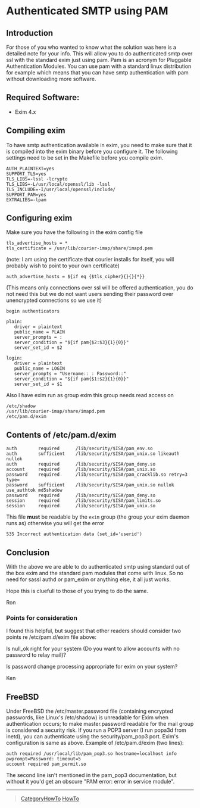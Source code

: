 Authenticated SMTP using PAM
============================

Introduction
------------

For those of you who wanted to know what the solution was here is a
detailed note for your info. This will allow you to do authenticated
smtp over ssl with the standard exim just using pam. Pam is an acronym
for Pluggable Authentication Modules. You can use pam with a standard
linux distribution for example which means that you can have smtp
authentication with pam without downloading more software.

Required Software:
------------------
-   Exim 4.x

Compiling exim
--------------

To have smtp authentication available in exim, you need to make sure
that it is compiled into the exim binary before you configure it. The
following settings need to be set in the Makefile before you compile
exim.

    AUTH_PLAINTEXT=yes
    SUPPORT_TLS=yes
    TLS_LIBS=-lssl -lcrypto
    TLS_LIBS=-L/usr/local/openssl/lib -lssl
    TLS_INCLUDE=-I/usr/local/openssl/include/
    SUPPORT_PAM=yes
    EXTRALIBS=-lpam

Configuring exim
----------------

Make sure you have the following in the exim config file

    tls_advertise_hosts = *
    tls_certificate = /usr/lib/courier-imap/share/imapd.pem

(note: I am using the certificate that courier installs for itself, you
will probably wish to point to your own certificate)

    auth_advertise_hosts = ${if eq {$tls_cipher}{}{}{*}}

(This means only connections over ssl will be offered authentication,
you do not need this but we do not want users sending their password
over unencrypted connections so we use it)

    begin authenticators

    plain:
       driver = plaintext
       public_name = PLAIN
       server_prompts = :
       server_condition = "${if pam{$2:$3}{1}{0}}"
       server_set_id = $2

    login:
       driver = plaintext
       public_name = LOGIN
       server_prompts = "Username:: : Password::"
       server_condition = "${if pam{$1:$2}{1}{0}}"
       server_set_id = $1

Also I have exim run as group exim this group needs read access on

    /etc/shadow
    /usr/lib/courier-imap/share/imapd.pem
    /etc/pam.d/exim

Contents of /etc/pam.d/exim
---------------------------

    auth        required      /lib/security/$ISA/pam_env.so
    auth        sufficient    /lib/security/$ISA/pam_unix.so likeauth nullok
    auth        required      /lib/security/$ISA/pam_deny.so
    account     required      /lib/security/$ISA/pam_unix.so
    password    required      /lib/security/$ISA/pam_cracklib.so retry=3 type=
    password    sufficient    /lib/security/$ISA/pam_unix.so nullok use_authtok md5shadow
    password    required      /lib/security/$ISA/pam_deny.so
    session     required      /lib/security/$ISA/pam_limits.so
    session     required      /lib/security/$ISA/pam_unix.so

This file **must** be readable by the `exim` group (the group your exim
daemon runs as) otherwise you will get the error

    535 Incorrect authentication data (set_id='userid')

Conclusion
----------

With the above we are able to do authenticated smtp using standard out
of the box exim and the standard pam modules that come with linux. So no
need for sassl authd or pam\_exim or anything else, it all just works.

Hope this is cluefull to those of you trying to do the same.

Ron

### Points for consideration

I found this helpful, but suggest that other readers should consider two
points re /etc/pam.d/exim file above:

Is null\_ok right for your system (Do you want to allow accounts with no
password to relay mail)?

Is password change processing appropriate for exim on your system?

Ken

FreeBSD
-------

Under FreeBSD the /etc/master.password file (containing encrypted
passwords, like Linux's /etc/shadow) is unreadable for Exim when
authentication occurs; to make master.password readable for the mail
group is considered a security risk. If you run a POP3 server (I run
popa3d from inetd), you can authenticate using the security/pam\_pop3
port. Exim's configuration is same as above. Example of /etc/pam.d/exim
(two lines):

    auth required /usr/local/lib/pam_pop3.so hostname=localhost info pwprompt=Password: timeout=5
    account required pam_permit.so

The second line isn't mentioned in the pam\_pop3 documentation, but
without it you'd get an obscure "PAM error: error in service module".

* * * * *

> [CategoryHowTo](CategoryHowTo) [HowTo](../HowTo)
